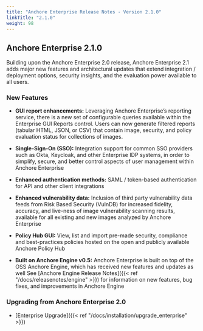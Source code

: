 ```yaml
---
title: "Anchore Enterprise Release Notes - Version 2.1.0"
linkTitle: "2.1.0"
weight: 98
---
```


## Anchore Enterprise 2.1.0

Building upon the Anchore Enterprise 2.0 release, Anchore Enterprise 2.1 adds major new features and architectural updates that extend integration / deployment options, security insights, and the evaluation power available to all users.


### New Features

* **GUI report enhancements:** Leveraging Anchore Enterprise’s reporting service, there is a new set of configurable queries available within the Enterprise GUI Reports control. Users can now generate filtered reports (tabular HTML, JSON, or CSV) that contain image, security, and policy evaluation status for collections of images.

* **Single-Sign-On (SSO):** Integration support for common SSO providers such as Okta, Keycloak, and other Enterprise IDP systems, in order to simplify, secure, and better control aspects of user management within Anchore Enterprise

* **Enhanced authentication methods:** SAML / token-based authentication for API and other client integrations

* **Enhanced vulnerability data:** Inclusion of third party vulnerability data feeds from Risk Based Security (VulnDB) for increased fidelity, accuracy, and live-ness of image vulnerability scanning results, available for all existing and new images analyzed by Anchore Enterprise

* **Policy Hub GUI:** View, list and import pre-made security, compliance and best-practices policies hosted on the open and publicly available Anchore Policy Hub

* **Built on Anchore Engine v0.5:** Anchore Enterprise is built on top of the OSS Anchore Engine, which has received new features and updates as well See [Anchore Engine Release Notes]({{< ref "/docs/releasenotes/engine" >}}) for information on new features, bug fixes, and improvements in Anchore Engine

### Upgrading from Anchore Enterprise 2.0

* [Enterprise Upgrade]({{< ref "/docs/installation/upgrade_enterprise" >}})

